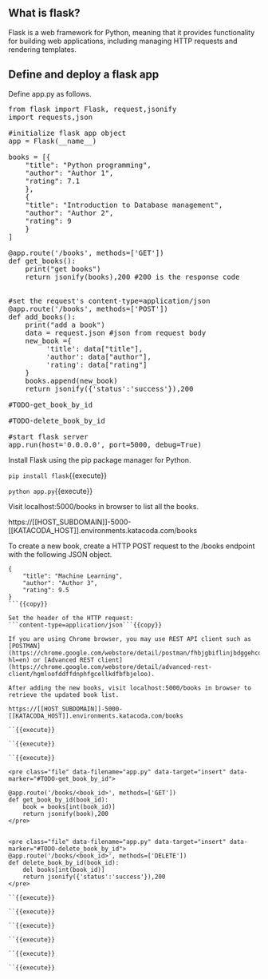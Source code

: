 <h2>What is flask?</h2>
Flask is a web framework for Python, meaning that it provides functionality for building web applications, including managing HTTP requests and rendering templates.

<h2>Define and deploy a flask app</h2>
Define app.py as follows.

<pre class="file" data-filename="app.py" data-target="replace">
from flask import Flask, request,jsonify
import requests,json

#initialize flask app object
app = Flask(__name__)

books = [{
    "title": "Python programming",
    "author": "Author 1",
    "rating": 7.1
    },
    {
    "title": "Introduction to Database management",
    "author": "Author 2",
    "rating": 9
    }
]

@app.route('/books', methods=['GET'])
def get_books():
    print("get books")
    return jsonify(books),200 #200 is the response code


#set the request's content-type=application/json
@app.route('/books', methods=['POST'])
def add_books():
    print("add a book")
    data = request.json #json from request body
    new_book ={
         'title': data["title"],
         'author': data["author"],
         'rating': data["rating"]
    }
    books.append(new_book)
    return jsonify({'status':'success'}),200 

#TODO-get_book_by_id

#TODO-delete_book_by_id

#start flask server
app.run(host='0.0.0.0', port=5000, debug=True)
</pre>


Install Flask using the pip package manager for Python.

`pip install flask`{{execute}}

`python app.py`{{execute}}

Visit localhost:5000/books in browser to list all the books.

https://[[HOST_SUBDOMAIN]]-5000-[[KATACODA_HOST]].environments.katacoda.com/books

To create a new book, create a HTTP POST request to the /books endpoint with the following JSON object. 

```
{
    "title": "Machine Learning",
    "author": "Author 3",
    "rating": 9.5
}
```{{copy}}

Set the header of the HTTP request:
```content-type=application/json```{{copy}}

If you are using Chrome browser, you may use REST API client such as [POSTMAN](https://chrome.google.com/webstore/detail/postman/fhbjgbiflinjbdggehcddcbncdddomop/related?hl=en) or [Advanced REST client](https://chrome.google.com/webstore/detail/advanced-rest-client/hgmloofddffdnphfgcellkdfbfbjeloo).

After adding the new books, visit localhost:5000/books in browser to retrieve the updated book list.

https://[[HOST_SUBDOMAIN]]-5000-[[KATACODA_HOST]].environments.katacoda.com/books

``{{execute}}

``{{execute}}

``{{execute}}

<pre class="file" data-filename="app.py" data-target="insert" data-marker="#TODO-get_book_by_id">

@app.route('/books/<book_id>', methods=['GET'])
def get_book_by_id(book_id):
    book = books[int(book_id)]
    return jsonify(book),200 
</pre>


<pre class="file" data-filename="app.py" data-target="insert" data-marker="#TODO-delete_book_by_id">
@app.route('/books/<book_id>', methods=['DELETE'])
def delete_book_by_id(book_id):
    del books[int(book_id)]
    return jsonify({'status':'success'}),200 
</pre>

``{{execute}}

``{{execute}}

``{{execute}}

``{{execute}}

``{{execute}}

``{{execute}}
